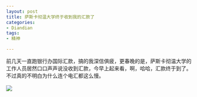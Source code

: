 ```yaml
---
layout: post
title: 萨斯卡彻温大学终于收到我的汇款了
categories:
- Diandian
tags:
- 精神

---
```

前几天一直跑银行办国际汇款，搞的我深信俱疲，更春晚的是，萨斯卡彻温大学的工作人员居然口口声声说没收到汇款，今早上起来看，啊，哈哈，汇款终于到了。不过真的不明白为什么连个电汇都这么慢。
<br />
<br />
<img src="http://m3.img.srcdd.com/farm5/d/2012/0627/10/9428D00DCAC18C96A8F5563CEED55687_B500_900_500_103.PNG" />